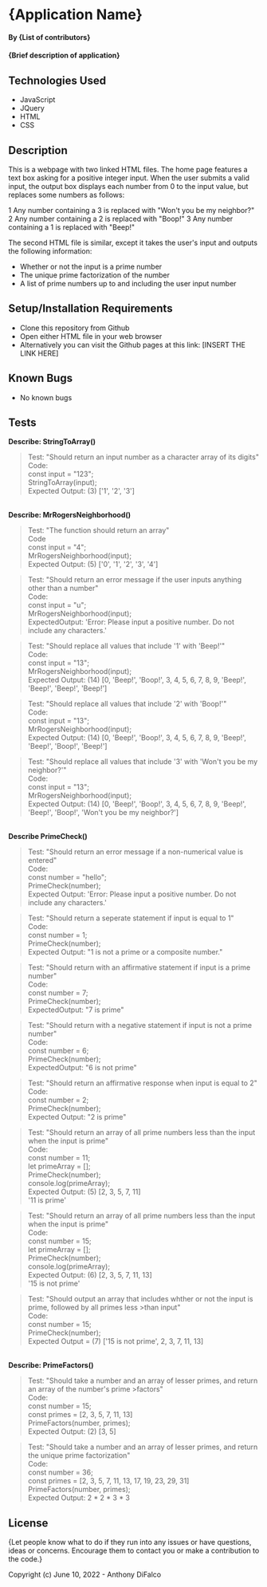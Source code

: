 # {Application Name}

#### By {List of contributors}

#### {Brief description of application}

## Technologies Used

* JavaScript
* JQuery
* HTML
* CSS

## Description

This is a webpage with two linked HTML files. The home page features a text box asking for a positive integer input. When the user submits a valid input, the output box displays each number from 0 to the input value, but replaces some numbers as follows:

1 Any number containing a 3 is replaced with "Won't you be my neighbor?"
2 Any number containing a 2 is replaced with "Boop!"
3 Any number containing a 1 is replaced with "Beep!"

The second HTML file is similar, except it takes the user's input and outputs the following information:

* Whether or not the input is a prime number
* The unique prime factorization of the number
* A list of prime numbers up to and including the user input number

## Setup/Installation Requirements

* Clone this repository from Github
* Open either HTML file in your web browser
* Alternatively you can visit the Github pages at this link: [INSERT THE LINK HERE]

## Known Bugs

* No known bugs

## Tests

<strong>Describe: StringToArray()</strong><br>

>Test: "Should return an input number as a character array of its digits"<br>
>Code:<br>
>const input = "123";<br>
>StringToArray(input);<br>
>Expected Output: (3) ['1', '2', '3']<br>

<br><strong>Describe: MrRogersNeighborhood()</strong><br>

>Test: "The function should return an array"<br>
>Code<br>
>const input = "4";<br>
>MrRogersNeighborhood(input);<br>
>Expected Output: (5) ['0', '1', '2', '3', '4']<br>

>Test: "Should return an error message if the user inputs anything other than a number"<br>
>Code:<br>
>const input = "u";<br>
>MrRogersNeighborhood(input);<br>
>ExpectedOutput: 'Error: Please input a positive number. Do not include any characters.'<br>

>Test: "Should replace all values that include '1' with 'Beep!'"<br>
>Code:<br>
>const input = "13";<br>
>MrRogersNeighborhood(input);<br>
>Expected Output: (14) [0, 'Beep!', 'Boop!', 3, 4, 5, 6, 7, 8, 9, 'Beep!', 'Beep!', 'Beep!', 'Beep!']<br>

>Test: "Should replace all values that include '2' with 'Boop!'"<br>
>Code:<br>
>const input = "13";<br>
>MrRogersNeighborhood(input);<br>
>Expected Output: (14) [0, 'Beep!', 'Boop!', 3, 4, 5, 6, 7, 8, 9, 'Beep!', 'Beep!', 'Boop!', 'Beep!']<br>

>Test: "Should replace all values that include '3' with 'Won't you be my neighbor?'"<br>
>Code:<br>
>const input = "13";<br>
>MrRogersNeighborhood(input);<br>
>Expected Output: (14) [0, 'Beep!', 'Boop!', 3, 4, 5, 6, 7, 8, 9, 'Beep!', 'Beep!', 'Boop!', 'Won't you be my neighbor?']<br>


<br><strong>Describe PrimeCheck()</strong><br>

>Test: "Should return an error message if a non-numerical value is entered"<br>
>Code:<br>
>const number = "hello";<br>
>PrimeCheck(number);<br>
>Expected Output: 'Error: Please input a positive number. Do not include any characters.'<br>

>Test: "Should return a seperate statement if input is equal to 1"<br>
>Code:<br>
>const number = 1;<br>
>PrimeCheck(number);<br>
>Expected Output: "1 is not a prime or a composite number."<br>

>Test: "Should return with an affirmative statement if input is a prime number"<br>
>Code:<br>
>const number = 7;<br>
>PrimeCheck(number);<br>
>ExpectedOutput: "7 is prime"<br>

>Test: "Should return with a negative statement if input is not a prime number"<br>
>Code:<br>
>const number = 6;<br>
>PrimeCheck(number);<br>
>ExpectedOutput: "6 is not prime"<br>

>Test: "Should return an affirmative response when input is equal to 2"<br>
>Code:<br>
>const number = 2;<br>
>PrimeCheck(number);<br>
>Expected Output: "2 is prime"<br>

>Test: "Should return an array of all prime numbers less than the input when the input is prime"<br>
>Code:<br>
>const number = 11;<br>
>let primeArray = [];<br>
>PrimeCheck(number);<br>
>console.log(primeArray);<br>
>Expected Output: (5) [2, 3, 5, 7, 11]<br>
>                 '11 is prime'<br>

>Test: "Should return an array of all prime numbers less than the input when the input is prime"<br>
>Code:<br>
>const number = 15;<br>
>let primeArray = [];<br>
>PrimeCheck(number);<br>
>console.log(primeArray);<br>
>Expected Output: (6) [2, 3, 5, 7, 11, 13]<br>
>                 '15 is not prime'<br>

>Test: "Should output an array that includes whther or not the input is prime, followed by all primes less >than input"<br>
>Code:<br>
>const number = 15;<br>
>PrimeCheck(number);<br>
>Expected Output = (7) ['15 is not prime', 2, 3, 7, 11, 13]<br>


<br><strong>Describe: PrimeFactors()</strong><br>


>Test: "Should take a number and an array of lesser primes, and return an array of the number's prime >factors"<br>
>Code:<br>
>const number = 15;<br>
>const primes = [2, 3, 5, 7, 11, 13]<br>
>PrimeFactors(number, primes);<br>
>Expected Output: (2) [3, 5]<br>

>Test: "Should take a number and an array of lesser primes, and return the unique prime factorization"<br>
>Code:<br>
>const number = 36;<br>
>const primes = [2, 3, 5, 7, 11, 13, 17, 19, 23, 29, 31]<br>
>PrimeFactors(number, primes);<br>
>Expected Output: 2 * 2 * 3 * 3<br>

## License

{Let people know what to do if they run into any issues or have questions, ideas or concerns.  Encourage them to contact you or make a contribution to the code.}

Copyright (c) June 10, 2022 - Anthony DiFalco
